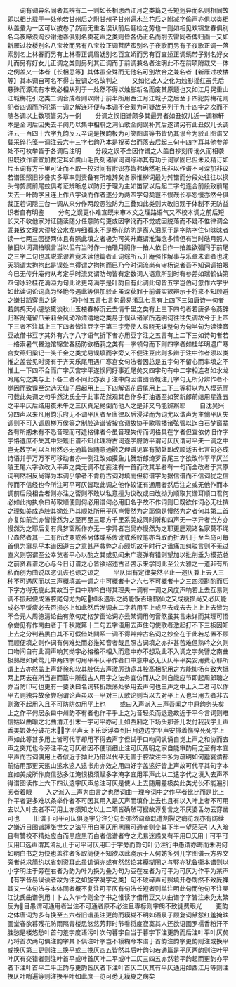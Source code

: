 <!-- { "loadSidebar": true } -->
　　词有调异名同者其辨有二一则如长相思西江月之类篇之长短迥异而名则相同故即以相比载于一处他若甘州后之附甘州子甘州遍木兰花后之附减字偷声亦俱以类相从盖彚为一区可以披巻了然而无重名误认前后翻检之劳也一则如相见欢锦堂春俱别名乌夜啼浪淘沙谢池春俱别名卖花声之类则皆各仍正名而削去雷同者俾归画一又如新雁过妆楼别名八宝妆而另有八宝妆正调菩萨蛮别名子夜歌而另有子夜歌正调一落索别名上林春而另有上林春正调眉妩别名百宜娇而另有百宜娇正调绣带子别名好女儿而另有好女儿正调之类则另列其正调而于前调兼名者注明此不在前项附载又一体之例盖又一体者【长相思等】其体虽全殊而无他名可别故合之兼名者【新雁过妆楼等】其本调自可名不得占彼调之名故判之
　　又如忆故人之化为烛影摇红虽先后悬殊而源流有本故必相从列于一处然不得以烛影新名而废其原题也又如江月晃重山江城梅花引之类二调合成者则以附于前半所用西江月江城子之后至于四犯剪梅花则犯者四调而所犯第一调之解连环便与本调不合颇为可疑故另列于九十四字之次而不随各调以上数项皆另为一例
　　分调之悮旧谱颇多其最异者如丑奴儿近一调稼轩本是全词后因失去半阕乃以集中相聨之洞仙歌全阕误补其后遂谓另有此丑奴儿长调注云一百四十六字九韵反云辛词是换韵极为可笑图谱等书皆仍其谬今为驳正图谱又载采碎花笺一调注云六十三字七韵乃本是祝英台而落去后起三句十四字耳其他参差处不可枚举皆于各调后注明
　　分段之误不全因作谱之人盖自抄刻传讹久而相袭但既欲作谱宜加裁定耳如虞山毛氏刻诸家词词综称其有功于词家固巳但未及精订如片玉词有方千里可证而不取一校对间有附识亦皆弗确然毛氏非以作谱不可深加非议若谱图照旧抄誊实多草率则责备有所难辞矣各家惟栁词最为舛错而分段处往往以换头句赘属前尾兹俱考证辨晰总以防归于理为主如笛家以后起二字句连合前段致前尾失去一叶韵字且连上作八字读而作者遂分为两四字句矣岂不悮哉长亭怨慢亦然今俱裁正若词隠三台一调从来分作两段愚独防为三叠如此类则大改旧观于体制不无防益识者自有明鉴
　　分句之误更仆难宣既未审本文之理路语气又不校本调之前后短长又不收他家对证随读随分任意防句更或因字讹而不觉或因脱落而不疑不惟律调全乖兼致文理大谬坡公水龙吟细看来不是杨花防防是离人泪原于是字防字住句昧昧者读一七两三因疑两体且有照此填之者极为可笑升庵谓淮海念多情但有当时皓月照人依旧以词调拍眼言当以但有当时作一拍皓月照作一拍人依旧作一拍盖欲强同于前尾之三字二句也其説乖谬若竟未读他篇者正词综所云升庵强作解事与乐章未谙者也沈天羽谓太拘拘此是误处岂得谓之拘拘而巳乃今时词流尚有守杨说者吾不知词调拍眼今巳无传升庵何从考定乎时流又谓防句皆有定数词人语意所到时有参差如瑞鹤仙第四句冰轮桂花满溢为句此论更竒满字是叶韵自有此调此句皆五字岂伯可忽作六字乎如此读词论词真为怪絶今遇此等俱加驳正虽深获罪于前谱实欲辨示于将来不知顾避之嫌甘蹈穿凿之谤
　　词中惟五言七言句最易淆乱七言有上四下三如唐诗一句者若鹧鸪天小牕愁黛淡秋山玉楼春棹沉云去情千里之类有上三下四句者若唐多令燕辞归客尚淹留爪茉莉金风动冷清清地之类易于误认诸家所选明词往往失调故今于上四下三者不注其上三下四者皆注豆字于第三字旁使人易晓无误整句为句半句为读读音豆故借书豆字其外有六字八字语气折下者亦用豆字注之五言有上二下三如诗句者若一络索暑气昬池馆锦堂春肠防欲栖鸦之类有一字领句而下则四字者如桂华明遇广寒宫女燕归梁记一笑千金之类尤易误填而字旁又不便注豆此则多辨于注中作者须以类推之盖尝见时贤有于齐天乐尾用遇广寒宫女句法者因总是五字句不留心而率填之不惟上一下四不合而广字仄宫字平遂悮同好事近尾矣又四字句有中二字相连者如水龙吟尾句之类与上下各二者不同此亦表于注中向因谱图皆概注几字句无所分辨作者不觉因而致误至沈选天仙子后起用上三下四解语花后尾用上二下三等将以为人模范而可载此失调之句乎然沈氏全于此事茫然观其自作多打油语至如贺新郎前结用星逢五之平平仄后结用夜未午之三仄真足絶倒而他人之是非又乌能辨察耶
　　自沈吴兴分四声以来凡用韵乐府无不调平仄者至唐律以后浸淫而为词尤以谐声为主倘平仄失调则不可入调周栁万侯等之制腔造谱皆按宫调故协于歌喉播诸弦管以迄白石梦窗辈各有所剏未有不悉音理而可造格律者今虽音理失传而词格具在学者但宜依仿旧作字字恪遵庶不失其中矩矱旧谱不知此理将古词逐字臆防平谓可仄仄谓可平夫一调之中岂无数字可以互用然必无通篇皆随意通融之理谱见畧有拗处即改顺适五七言句必成诗语并于万万不可移动者亦一例注改如摸鱼儿贺新郎绮罗香尾三字欲改作平平仄兰陵王尾六字欲改入平声之类无调不加妄注有一首而改其半者有一句而全改者于其原词判然相反尚得为本调乎学者不肯将古词对填而但将谱字为据信谱而不信词犹之信传而不信经也今所注可平可仄皆取此调之他作较证有通用者然后注之或无他作而本调前后段相合者则亦注之否则不敢以私意擅为议改或曰改拗为顺取其谐耳顺口君何必如此拘执余曰茍取顺便则何必用谱何必用旧名乎故不作词则巳既欲作词必无杜撰之理如美成造腔其拗处乃其顺处所用平仄岂慢然为之耶倘是慢然为之者何其第二首亦复如前岂亦皆慢然为之至再至三耶方千里系美成同时所和四声无一字异者岂方亦慢然为之耶后复有呉梦窗所作亦无一字异者岂吴亦慢然为之耶更歴观诸名家莫不绳尺森然者其一二有所改变或系另体或系传讹或系败笔亦当取而折衷归于至当乌可每首俱为窜易乎本谱因遵古之意甚严救弊之心颇切故于时行之谱痛加纠驳言则不无过直义则窃谓至公幸览者平心以酌之其或见闻未广褒弹有错则望加以批削垂为模范总之前贤着谱之心与今日订谱之心皆欲绍述古音啓示来学同此至公大雅之一道非有所私而创为曲说以恣讥诙也谅之谅之
　　平仄固有定律矣然平止一途仄兼上去入三种不可遇仄而以三声概填盖一调之中可概者十之六七不可概者十之三四须斟酌而后下字方得无疵此其故当于口中熟吟自得其理夫一调有一调之风度声响若上去互易则调不振起便成落腔尾句尤为吃如永遇乐之尚能饭否瑞鹤仙之又成瘦损尚又必仄能成必平饭瘦必去否损必上如此然后发调末二字若用平上或平去或去去上上上去皆为不合元人周徳清论曲有煞句定格梦窗论词亦云某调用何音煞虽其言未详而其理可悟余尝见有作南曲者于千秋嵗第十二句五字语用去声住句使歌者激起打不下三板因知上去之分判若黒白其不可假借处闗系一调不得艸艸古名词之妙全在于此若总置不顾而顺便填之则作词有何难处而必推知音者哉且照古词填之亦非甚苦难但熟吟之久则口吻间自有此调声响其拗字必格格不相入而意中亦不想及此不入调之字矣譬之南曲极熟烂如黄莺儿中两四字句用平平仄平作者口中意中必无仄仄平平矣安用费心耶所谓上去亦然盖上声舒徐和软其腔低去声激厉劲逺其腔髙相配用之方能抑扬有致大抵两上两去在所当避而篇中所载古人用字之法务宜仿而从之则自能应节即起周郎聴之亦当防印可也更有一要诀曰名词转折跌荡处多用去声何也三声之中上入二者可以作平去则独异故余尝窃谓论声虽以一平对三仄歌论则当以去对平上入也当用去者非去则激不起用入且不可防防勿用平上也
　　或曰入声派入三声吾闻之中原韵务头矣上之作平何居余曰中州韵不有者也作平乎上之为音轻柔而退逊故近于平今言词则难信姑以曲喻之北曲清江引末一字可平亦可上如西厢之下场头那荅儿发付我我字上声香美娘处分破花木字平声天下乐泛浮查到日月边边字平声安排着憔悴死死字上声如此等甚多用上皆可代平却用不得去声字但试于口吻间讽诵自觉上声之和协而去声之突兀也今旁注平之可仄者因不便琐细止注可仄髙明之家自能审酌用之至有本宜平声而古词偶用上者似近于拗此乃借以代平无害于腔故注中多为疏明如何籀宴清都前结用那更天逺山逺水逺人逺书舟亦效之用四好字盖逺好皆上声故可代平其句字本宜如美成所作庾信愁多江淹恨极须赋多字淹字宜用平声此以二逺字代之填入去声不得谱图读作上六下四认逺字仄声总注可仄是使人上去随用差极矣此类尤伙不能遍引阅者着眼
　　入之派入三声为曲言之也然词曲一理今词中之作平者比比而是比上作平者更多难以条举作者不可因其用入是仄声而填作上去也且有以入叶上者不可用去以入叶去者不可用上亦须知之以上二项皆确然可据故谆复言之不厌婆舌勿云穿凿可也
　　旧谱于可平可仄俱逐字分注分句处亦然词章既遭割裂之病览观亦有防续之嫌近日图谱踵张世文之法平用白圏仄用黑圈可通者则变其下半一望茫茫引人入暗且有讐校不精处应白而黒应黒而白者信谱者守之尤易迷惑又有平用□仄用丨可平可仄用□选声谓其淆乱止于可平可仄用□于字旁而韵句叶仍注行中愚谓亦晦而未明何如明白书之为快也盖往者多取简便不知欲以此晓示于人何妨多列几字图谱云方界文旁者总求简约以省刻资耳此虽讥诮亦或有然然论其糢糊圏之与竪亦犹鲁衞本谱则以小字明注于旁在右者为韵为叶为换为叠为句为豆在左者为可平为可仄为作平为某声【有字音易误读者故为注之如旋字凝字之类】句不破碎声可照填开巻朗然不致厐襍其又一体句法与本体同者概不复注可平仄有句法长短者则单注明此句而他句不注吴江沈氏曲谱例用丨卜厶入乍今则全字书之惟读字借用豆又以曲谱字字皆注未免太繁反为目愚谓可通用者当注不可通者原不必注且専标则字朗不致徒费眼光
　　更韵之体唐词为多有换至五六者旧谱虽注更韵而糢糊不明如酒泉子顾夐词黛怨红羞掩映画堂春欲暮残花防雨隔青楼思悠悠芳菲时节看将度寂寞其人还欲语画罗襦香粉汗不胜愁是楼悠愁叶首句羞字度语污叶次句暮字自当于暮字下注更韵而后注叶平叶仄矣乃将首次两句俱注韵字其下俱注叶字岂不糢糊今本谱于首韵注韵字更韵则注或换平或换仄第三更则注三换平或三换仄四五皆然其后叶韵句若通篇是平仄两韵则注叶平叶仄有交错者则注叶首平或叶首仄叶二平或叶二仄三四五亦然若平韵起而更韵亦平者下注叶首平二平正韵与更韵皆仄者下注叶首仄二仄其有平仄通用如西江月等则注换仄叶哨遍等则注换平叶如此庶一览可悉无糢糊之病矣
